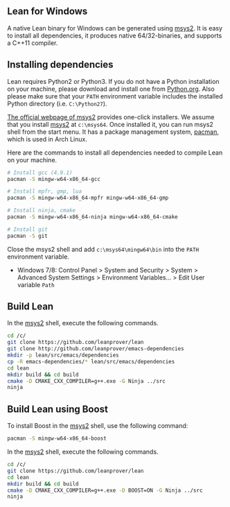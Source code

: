 [msys2]: http://msys2.github.io
[pacman]: https://wiki.archlinux.org/index.php/pacman

Lean for Windows
----------------

A native Lean binary for Windows can be generated using [msys2].
It is easy to install all dependencies, it produces native
64/32-binaries, and supports a C++11 compiler.


## Installing dependencies

Lean requires Python2 or Python3. If you do not have a Python installation on your machine,
please download and install one from [Python.org](https://www.python.org/downloads/windows).
Also please make sure that your `PATH` environment variable includes the installed
Python directory (i.e. `C:\Python27`).

[The official webpage of msys2][msys2] provides one-click installers.
We assume that you install [msys2][msys2] at `c:\msys64`.
Once installed it, you can run msys2 shell from the start menu.
It has a package management system, [pacman][pacman], which is used in Arch Linux.

Here are the commands to install all dependencies needed to compile Lean on your machine.

```bash
# Install gcc (4.9.1)
pacman -S mingw-w64-x86_64-gcc

# Install mpfr, gmp, lua
pacman -S mingw-w64-x86_64-mpfr mingw-w64-x86_64-gmp

# Install ninja, cmake
pacman -S mingw-w64-x86_64-ninja mingw-w64-x86_64-cmake

# Install git
pacman -S git
```

Close the msys2 shell and add `c:\msys64\mingw64\bin` into the `PATH`
environment variable.

 - Windows 7/8: Control Panel > System and Security > System > Advanced
   System Settings > Environment Variables... > Edit User variable
   `Path`

## Build Lean

In the [msys2] shell, execute the following commands.

```bash
cd /c/
git clone https://github.com/leanprover/lean
git clone http://github.com/leanprover/emacs-dependencies
mkdir -p lean/src/emacs/dependencies
cp -R emacs-dependencies/* lean/src/emacs/dependencies
cd lean
mkdir build && cd build
cmake -D CMAKE_CXX_COMPILER=g++.exe -G Ninja ../src
ninja
```

## Build Lean using Boost

To install Boost in the [msys2] shell, use the following command:

```bash
pacman -S mingw-w64-x86_64-boost
```

In the [msys2] shell, execute the following commands.

```bash
cd /c/
git clone https://github.com/leanprover/lean
cd lean
mkdir build && cd build
cmake -D CMAKE_CXX_COMPILER=g++.exe -D BOOST=ON -G Ninja ../src
ninja
```
